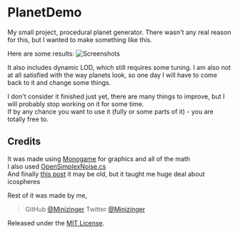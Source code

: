 # PlanetDemo

My small project, procedural planet generator. There wasn't any real reason for this, but I wanted to make something like this.

Here are some results:
![Screenshots](http://i.imgur.com/wzuEMYi.png)

It also includes dynamic LOD, which still requires some tuning. I am also not at all satisfied with the way planets look, so one day I will have to come back to it and change some things.

I don't consider it finished just yet, there are many things to improve, but I will probably stop working on it for some time.  
If by any chance you want to use it (fully or some parts of it) - you are totally free to.

Credits
-------
It was made using [Monogame](http://www.monogame.net/) for graphics and all of the math  
I also used [OpenSimplexNoise.cs](https://gist.github.com/digitalshadow/134a3a02b67cecd72181)  
And finally [this post](http://blog.andreaskahler.com/2009/06/creating-icosphere-mesh-in-code.html) it may be old, but it taught me huge deal about icospheres

Rest of it was made by me,
> GitHub [@Minizinger](https://github.com/Minizinger)
> Twitter [@Minizinger](https://twitter.com/Minizinger)

Released under the [MIT License](http://mit-license.org/).
